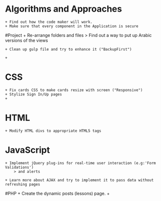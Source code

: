 <!-- Tasks to be done -->
<!-- Remove any finished tasks to the dump area and comment it out -->

# Algorithms and Approaches
	+ Find out how the code maker will work.
	+ Make sure that every component in the Application is secure


#Project
	+ Re-arrange folders and files
		> Find out a way to put up Arabic versions of the views

	+ Clean up gulp file and try to enhance it ("BackupFirst")

	+ 


# CSS
	+ Fix cards CSS to make cards resize with screen ("Responsive")
	+ Stylize Sign In/Up pages
	+


# HTML
	+ Modify HTML divs to appropriate HTML5 tags


# JavaScript
	+ Implement jQuery plug-ins for real-time user interaction (e.g:'Form Validations')
		> and alerts

	+ Learn more about AJAX and try to implement it to pass data without refreshing pages


#PHP
	+ Create the dynamic posts (lessons) page.
	+


<!-- === Dumper === -->
